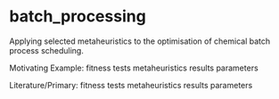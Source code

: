 # batch_processing
Applying selected metaheuristics to the optimisation of chemical batch process scheduling.

Motivating Example: fitness
					tests
					metaheuristics
					results
					parameters

Literature/Primary: fitness
					tests
					metaheuristics
					results
					parameters
